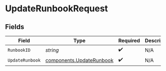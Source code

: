 # UpdateRunbookRequest


## Fields

| Field                                                                | Type                                                                 | Required                                                             | Description                                                          |
| -------------------------------------------------------------------- | -------------------------------------------------------------------- | -------------------------------------------------------------------- | -------------------------------------------------------------------- |
| `RunbookID`                                                          | *string*                                                             | :heavy_check_mark:                                                   | N/A                                                                  |
| `UpdateRunbook`                                                      | [components.UpdateRunbook](../../models/components/updaterunbook.md) | :heavy_check_mark:                                                   | N/A                                                                  |